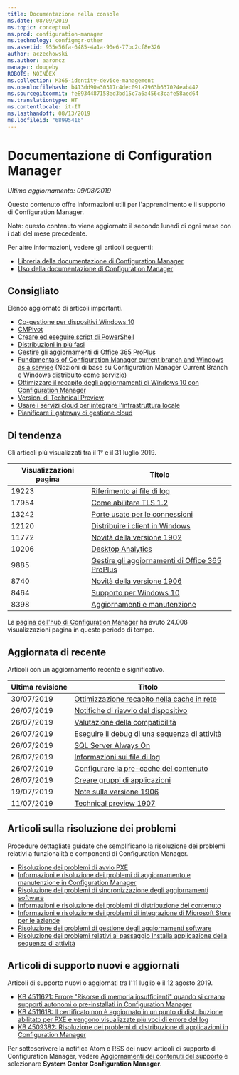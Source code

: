 ```yaml
---
title: Documentazione nella console
ms.date: 08/09/2019
ms.topic: conceptual
ms.prod: configuration-manager
ms.technology: configmgr-other
ms.assetid: 955e56fa-6485-4a1a-90e6-77bc2cf8e326
author: aczechowski
ms.author: aaroncz
manager: dougeby
ROBOTS: NOINDEX
ms.collection: M365-identity-device-management
ms.openlocfilehash: b413dd90a30317c4dec091a7963b637024eab442
ms.sourcegitcommit: fe8934487158ed3bd15c7a6a456c3cafe58aed64
ms.translationtype: HT
ms.contentlocale: it-IT
ms.lasthandoff: 08/13/2019
ms.locfileid: "68995416"
---
```

<!-- 
- Feature 1357546
- This page displays in-console, under the Community workspace, Documentation node. 
- Don't use any relative links; must be full https://docs.microsoft.com and language neutral
- Process: https://microsoft.sharepoint.com/teams/ConfigMgr/Documents/ContentPub/Data%20collection%20process%20for%20Feature%201357546%20In-console%20documentation.docx?web=1
-->

# <a name="configuration-manager-documentation"></a>Documentazione di Configuration Manager

*Ultimo aggiornamento: 09/08/2019*

Questo contenuto offre informazioni utili per l'apprendimento e il supporto di Configuration Manager.

Nota: questo contenuto viene aggiornato il secondo lunedì di ogni mese con i dati del mese precedente.

Per altre informazioni, vedere gli articoli seguenti:

- [Libreria della documentazione di Configuration Manager](https://docs.microsoft.com/sccm)  
- [Uso della documentazione di Configuration Manager](https://docs.microsoft.com/sccm/core/understand/use-docs)

## <a name="recommended"></a>Consigliato

Elenco aggiornato di articoli importanti.

- [Co-gestione per dispositivi Windows 10](https://docs.microsoft.com/sccm/comanage/overview)  
- [CMPivot](https://docs.microsoft.com/sccm/core/servers/manage/cmpivot)  
- [Creare ed eseguire script di PowerShell](https://docs.microsoft.com/sccm/apps/deploy-use/create-deploy-scripts)  
- [Distribuzioni in più fasi](https://docs.microsoft.com/sccm/osd/deploy-use/create-phased-deployment-for-task-sequence)  
- [Gestire gli aggiornamenti di Office 365 ProPlus](https://docs.microsoft.com/sccm/sum/deploy-use/manage-office-365-proplus-updates)  
- [Fundamentals of Configuration Manager current branch and Windows as a service](https://docs.microsoft.com/sccm/core/understand/configuration-manager-and-windows-as-service) (Nozioni di base su Configuration Manager Current Branch e Windows distribuito come servizio)
- [Ottimizzare il recapito degli aggiornamenti di Windows 10 con Configuration Manager](https://docs.microsoft.com/sccm/sum/deploy-use/optimize-windows-10-update-delivery)
- [Versioni di Technical Preview](https://docs.microsoft.com/sccm/core/get-started/technical-preview)
- [Usare i servizi cloud per integrare l'infrastruttura locale](https://docs.microsoft.com/sccm/core/understand/use-cloud-services)
- [Pianificare il gateway di gestione cloud](https://docs.microsoft.com/sccm/core/clients/manage/plan-cloud-management-gateway)

## <a name="trending"></a>Di tendenza

Gli articoli più visualizzati tra il 1° e il 31 luglio 2019.

| Visualizzazioni pagina | Titolo |
|------------|-------|
| 19223 | [Riferimento ai file di log](https://docs.microsoft.com/sccm/core/plan-design/hierarchy/log-files) |
| 17954 | [Come abilitare TLS 1.2](https://docs.microsoft.com/sccm/core/plan-design/security/enable-tls-1-2) |
| 13242 | [Porte usate per le connessioni](https://docs.microsoft.com/sccm/core/plan-design/hierarchy/ports) |
| 12120 | [Distribuire i client in Windows](https://docs.microsoft.com/sccm/core/clients/deploy/deploy-clients-to-windows-computers) |
| 11772 | [Novità della versione 1902](https://docs.microsoft.com/sccm/core/plan-design/changes/whats-new-in-version-1902) |
| 10206 | [Desktop Analytics](https://docs.microsoft.com/sccm/desktop-analytics/overview) |
| 9885 | [Gestire gli aggiornamenti di Office 365 ProPlus](https://docs.microsoft.com/sccm/sum/deploy-use/manage-office-365-proplus-updates) |
| 8740 | [Novità della versione 1906](https://docs.microsoft.com/sccm/core/plan-design/changes/whats-new-in-version-1906) |
| 8464 | [Supporto per Windows 10](https://docs.microsoft.com/sccm/core/plan-design/configs/support-for-windows-10) |
| 8398 | [Aggiornamenti e manutenzione](https://docs.microsoft.com/sccm/core/servers/manage/updates) |

La [pagina dell'hub di Configuration Manager](https://docs.microsoft.com/sccm/) ha avuto 24.008 visualizzazioni pagina in questo periodo di tempo.

## <a name="recently-updated"></a>Aggiornata di recente

Articoli con un aggiornamento recente e significativo.

| Ultima revisione | Titolo |
|---------------|-------|
| 30/07/2019 | [Ottimizzazione recapito nella cache in rete](https://docs.microsoft.com/en-us/sccm/core/plan-design/hierarchy/delivery-optimization-in-network-cache) |
| 26/07/2019 | [Notifiche di riavvio del dispositivo](https://docs.microsoft.com/en-us/sccm/core/clients/deploy/device-restart-notifications) |
| 26/07/2019 | [Valutazione della compatibilità](https://docs.microsoft.com/en-us/sccm/desktop-analytics/compat-assessment) |
| 26/07/2019 | [Eseguire il debug di una sequenza di attività](https://docs.microsoft.com/en-us/sccm/osd/deploy-use/debug-task-sequence) |
| 26/07/2019 | [SQL Server Always On](https://docs.microsoft.com/en-us/sccm/core/servers/deploy/configure/sql-server-alwayson-for-a-highly-available-site-database) |
| 26/07/2019 | [Informazioni sui file di log](https://docs.microsoft.com/en-us/sccm/core/plan-design/hierarchy/about-log-files) |
| 26/07/2019 | [Configurare la pre-cache del contenuto](https://docs.microsoft.com/en-us/sccm/osd/deploy-use/configure-precache-content) |
| 26/07/2019 | [Creare gruppi di applicazioni](https://docs.microsoft.com/en-us/sccm/apps/deploy-use/create-app-groups) |
| 19/07/2019 | [Note sulla versione 1906](https://docs.microsoft.com/en-us/powershell/sccm/1906-release-notes) |
| 11/07/2019 | [Technical preview 1907](https://docs.microsoft.com/en-us/sccm/core/get-started/2019/technical-preview-1907) |

## <a name="troubleshooting-articles"></a>Articoli sulla risoluzione dei problemi

Procedure dettagliate guidate che semplificano la risoluzione dei problemi relativi a funzionalità e componenti di Configuration Manager.

- [Risoluzione dei problemi di avvio PXE](https://support.microsoft.com/help/4468612)
- [Informazioni e risoluzione dei problemi di aggiornamento e manutenzione in Configuration Manager](https://support.microsoft.com/help/4490424)
- [Risoluzione dei problemi di sincronizzazione degli aggiornamenti software](https://support.microsoft.com/help/10059)
- [Informazioni e risoluzione dei problemi di distribuzione del contenuto](https://support.microsoft.com/help/4482728)
- [Informazioni e risoluzione dei problemi di integrazione di Microsoft Store per le aziende](https://support.microsoft.com/help/4010214)
- [Risoluzione dei problemi di gestione degli aggiornamenti software](https://support.microsoft.com/help/10680)
- [Risoluzione dei problemi relativi al passaggio Installa applicazione della sequenza di attività](https://support.microsoft.com/help/18408/)

## <a name="new-and-updated-support-articles"></a>Articoli di supporto nuovi e aggiornati

Articoli di supporto nuovi o aggiornati tra l'11 luglio e il 12 agosto 2019.

- [KB 4511621: Errore "Risorse di memoria insufficienti" quando si creano supporti autonomi o pre-installati in Configuration Manager](https://support.microsoft.com/help/4511621)
- [KB 4511618: Il certificato non è aggiornato in un punto di distribuzione abilitato per PXE e vengono visualizzate più voci di errore del log](https://support.microsoft.com/help/4511618)
- [KB 4509382: Risoluzione dei problemi di distribuzione di applicazioni in Configuration Manager](https://support.microsoft.com/help/4509382)

Per sottoscrivere la notifica Atom o RSS dei nuovi articoli di supporto di Configuration Manager, vedere [Aggiornamenti dei contenuti del supporto](https://support.microsoft.com/help/4089498/) e selezionare **System Center Configuration Manager**.  

